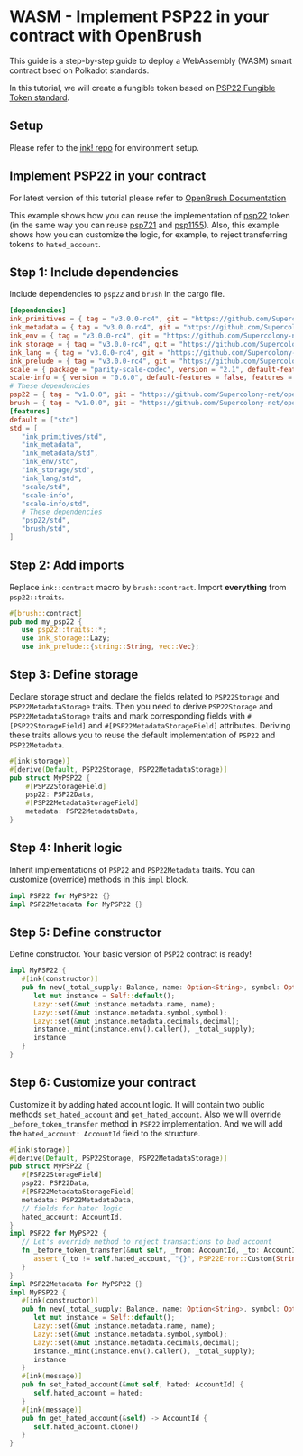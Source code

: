 # WASM - Implement PSP22 in your contract with OpenBrush

This guide is a step-by-step guide to deploy a WebAssembly \(WASM\) smart contract bsed on Polkadot standards.

In this tutorial, we will create a fungible token based on [PSP22 Fungible Token standard](https://github.com/w3f/PSPs/blob/master/PSPs/psp-22.md).

## Setup

Please refer to the [ink! repo](https://github.com/paritytech/ink#usage) for environment setup.

## Implement PSP22 in your contract

For latest version of this tutorial please refer to [OpenBrush Documentation](https://docs.openbrush.io/)

This example shows how you can reuse the implementation of
[psp22](https://github.com/Supercolony-net/openbrush-contracts/tree/main/contracts/token/psp22) token (in the same way you can reuse
[psp721](https://github.com/Supercolony-net/openbrush-contracts/tree/main/contracts/token/psp721) and [psp1155](https://github.com/Supercolony-net/openbrush-contracts/tree/main/contracts/token/psp1155)). Also, this example shows how you can customize
the logic, for example, to reject transferring tokens to `hated_account`.

## Step 1: Include dependencies

Include dependencies to `psp22` and `brush` in the cargo file.

```toml
[dependencies]
ink_primitives = { tag = "v3.0.0-rc4", git = "https://github.com/Supercolony-net/ink", default-features = false }
ink_metadata = { tag = "v3.0.0-rc4", git = "https://github.com/Supercolony-net/ink", default-features = false, features = ["derive"], optional = true }
ink_env = { tag = "v3.0.0-rc4", git = "https://github.com/Supercolony-net/ink", default-features = false }
ink_storage = { tag = "v3.0.0-rc4", git = "https://github.com/Supercolony-net/ink", default-features = false }
ink_lang = { tag = "v3.0.0-rc4", git = "https://github.com/Supercolony-net/ink", default-features = false }
ink_prelude = { tag = "v3.0.0-rc4", git = "https://github.com/Supercolony-net/ink", default-features = false }
scale = { package = "parity-scale-codec", version = "2.1", default-features = false, features = ["derive"] }
scale-info = { version = "0.6.0", default-features = false, features = ["derive"], optional = true }
# These dependencies
psp22 = { tag = "v1.0.0", git = "https://github.com/Supercolony-net/openbrush-contracts", default-features = false }
brush = { tag = "v1.0.0", git = "https://github.com/Supercolony-net/openbrush-contracts", default-features = false }
[features]
default = ["std"]
std = [
   "ink_primitives/std",
   "ink_metadata",
   "ink_metadata/std",
   "ink_env/std",
   "ink_storage/std",
   "ink_lang/std",
   "scale/std",
   "scale-info",
   "scale-info/std",
   # These dependencies
   "psp22/std",
   "brush/std",
]
```

## Step 2: Add imports

Replace `ink::contract` macro by `brush::contract`.
Import **everything** from `psp22::traits`.

```rust
#[brush::contract]
pub mod my_psp22 {
   use psp22::traits::*;
   use ink_storage::Lazy;
   use ink_prelude::{string::String, vec::Vec};
```

## Step 3: Define storage

Declare storage struct and declare the fields related to `PSP22Storage` and `PSP22MetadataStorage`
traits. Then you need to derive `PSP22Storage` and `PSP22MetadataStorage` traits and mark corresponding fields
with `#[PSP22StorageField]` and `#[PSP22MetadataStorageField]` attributes. Deriving these traits allows you to reuse
the default implementation of `PSP22` and `PSP22Metadata`.

```rust
#[ink(storage)]
#[derive(Default, PSP22Storage, PSP22MetadataStorage)]
pub struct MyPSP22 {
    #[PSP22StorageField]
    psp22: PSP22Data,
    #[PSP22MetadataStorageField]
    metadata: PSP22MetadataData,
}
```

## Step 4: Inherit logic

Inherit implementations of `PSP22` and `PSP22Metadata` traits. You can customize (override) methods in this `impl` block.

```rust
impl PSP22 for MyPSP22 {}
impl PSP22Metadata for MyPSP22 {}
```

## Step 5: Define constructor

Define constructor. Your basic version of `PSP22` contract is ready!

```rust
impl MyPSP22 {
   #[ink(constructor)]
   pub fn new(_total_supply: Balance, name: Option<String>, symbol: Option<String>, decimal: u8) -> Self {
      let mut instance = Self::default();
      Lazy::set(&mut instance.metadata.name, name);
      Lazy::set(&mut instance.metadata.symbol,symbol);
      Lazy::set(&mut instance.metadata.decimals,decimal);
      instance._mint(instance.env().caller(), _total_supply);
      instance
   }
}
```

## Step 6: Customize your contract

Customize it by adding hated account logic. It will contain two public methods `set_hated_account` and `get_hated_account`. Also we will
override `_before_token_transfer` method in `PSP22` implementation. And we will add the `hated_account: AccountId` field to the structure.

```rust
#[ink(storage)]
#[derive(Default, PSP22Storage, PSP22MetadataStorage)]
pub struct MyPSP22 {
   #[PSP22StorageField]
   psp22: PSP22Data,
   #[PSP22MetadataStorageField]
   metadata: PSP22MetadataData,
   // fields for hater logic
   hated_account: AccountId,
}
impl PSP22 for MyPSP22 {
   // Let's override method to reject transactions to bad account
   fn _before_token_transfer(&mut self, _from: AccountId, _to: AccountId, _amount: Balance) {
      assert!(_to != self.hated_account, "{}", PSP22Error::Custom(String::from("I hate this account!")).as_ref());
   }
}
impl PSP22Metadata for MyPSP22 {}
impl MyPSP22 {
   #[ink(constructor)]
   pub fn new(_total_supply: Balance, name: Option<String>, symbol: Option<String>, decimal: u8) -> Self {
      let mut instance = Self::default();
      Lazy::set(&mut instance.metadata.name, name);
      Lazy::set(&mut instance.metadata.symbol,symbol);
      Lazy::set(&mut instance.metadata.decimals,decimal);
      instance._mint(instance.env().caller(), _total_supply);
      instance
   }
   #[ink(message)]
   pub fn set_hated_account(&mut self, hated: AccountId) {
      self.hated_account = hated;
   }
   #[ink(message)]
   pub fn get_hated_account(&self) -> AccountId {
      self.hated_account.clone()
   }
}
```
